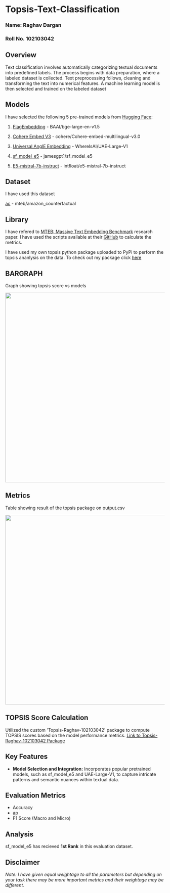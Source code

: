 # Topsis-Text-Classification

### Name: Raghav Dargan
### Roll No. 102103042

##  Overview

Text classification involves automatically categorizing textual documents into predefined labels. The process begins with data preparation, where a labeled dataset is collected. Text preprocessing follows, cleaning and transforming the text into numerical features. A machine learning model is then selected and trained on the labeled dataset

## Models

I have selected the following 5 pre-trained models from [Hugging Face](https://huggingface.co/):

1. [FlagEmbedding](https://huggingface.co/BAAI/bge-large-en-v1.5) - BAAI/bge-large-en-v1.5

2. [Cohere Embed V3](https://huggingface.co/Cohere/Cohere-embed-multilingual-v3.0) - cohere/Cohere-embed-multilingual-v3.0 

3. [Universal AnglE Embedding](https://huggingface.co/WhereIsAI/UAE-Large-V1) - WhereIsAI/UAE-Large-V1

4. [sf_model_e5](https://huggingface.co/jamesgpt1/sf_model_e5) - jamesgpt1/sf_model_e5

5. [E5-mistral-7b-instruct](https://huggingface.co/intfloat/e5-mistral-7b-instruct) - intfloat/e5-mistral-7b-instruct


## Dataset

I have used this dataset

   [ac](https://huggingface.co/datasets/mteb/amazon_counterfactual/viewer/en) - mteb/amazon_counterfactual


## Library 

I have refered to [MTEB: Massive Text Embedding Benchmark](https://arxiv.org/abs/2210.07316) research paper. I have used the scripts available at their [GitHub](https://github.com/embeddings-benchmark/mteb/tree/main) to calculate the metrics.

I have used my own topsis python package uploaded to PyPi to perform the topsis ananlysis on the data. To check out my package click [here](https://pypi.org/project/Topsis-Raghav-102103042/1.1.2/)


## BARGRAPH

Graph showing topsis score vs models

<image  width="600px" src="image1.png">

 ## Metrics

Table showing result of the topsis package on output.csv

<image  width="600px" src="image2.png">

##  TOPSIS Score Calculation
Utilized the custom 'Topsis-Raghav-102103042' package to compute TOPSIS scores based on the model performance metrics.
[Link to Topsis-Raghav-102103042 Package](https://pypi.org/project/Topsis-Raghav-102103042/)

   <section id="key-features">
        <h2>Key Features</h2>
        <ul>
            <li>
                <strong>Model Selection and Integration:</strong> Incorporates popular pretrained models, such as sf_model_e5 and
                UAE-Large-V1, to capture intricate patterns and semantic nuances within textual data.
            </li>
            <!-- Add other key features here -->
        </ul>
    </section>


   <section id="evaluation-metrics">
        <h2>Evaluation Metrics</h2>
        <ul>
            <li>Accuracy</li>
            <li>ap</li>
            <li>F1 Score (Macro and Micro)</li>
        </ul>
    </section>
    
 ## Analysis

sf_model_e5 has recieved **1st Rank** in this evaluation dataset. 

## Disclaimer

 *Note: I have given equal weightage to all the parameters  but depending on your task there may be more important metrics and their weightage may be different.*

